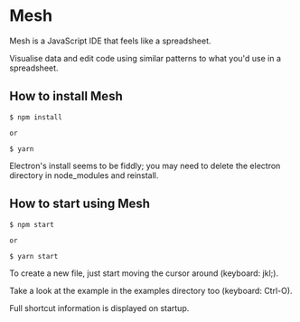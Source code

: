 # Mesh

Mesh is a JavaScript IDE that feels like a spreadsheet. 

Visualise data and edit code using similar patterns to what you'd use in a spreadsheet.

## How to install Mesh

```
$ npm install

or

$ yarn

```

Electron's install seems to be fiddly; you may need to delete the electron directory in node_modules and reinstall.

## How to start using Mesh

```
$ npm start

or

$ yarn start
```

To create a new file, just start moving the cursor around (keyboard: jkl;).

Take a look at the example in the examples directory too (keyboard: Ctrl-O).

Full shortcut information is displayed on startup.